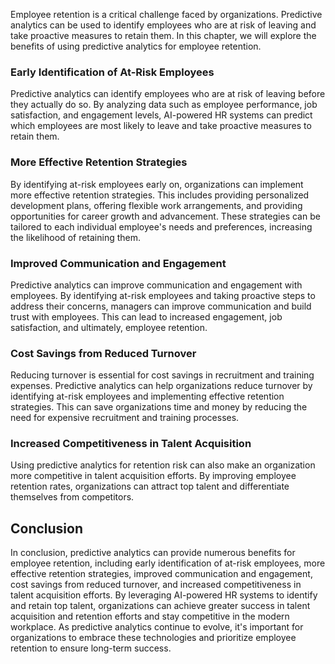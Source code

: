 



Employee retention is a critical challenge faced by organizations. Predictive analytics can be used to identify employees who are at risk of leaving and take proactive measures to retain them. In this chapter, we will explore the benefits of using predictive analytics for employee retention.

### Early Identification of At-Risk Employees

Predictive analytics can identify employees who are at risk of leaving before they actually do so. By analyzing data such as employee performance, job satisfaction, and engagement levels, AI-powered HR systems can predict which employees are most likely to leave and take proactive measures to retain them.

### More Effective Retention Strategies

By identifying at-risk employees early on, organizations can implement more effective retention strategies. This includes providing personalized development plans, offering flexible work arrangements, and providing opportunities for career growth and advancement. These strategies can be tailored to each individual employee's needs and preferences, increasing the likelihood of retaining them.

### Improved Communication and Engagement

Predictive analytics can improve communication and engagement with employees. By identifying at-risk employees and taking proactive steps to address their concerns, managers can improve communication and build trust with employees. This can lead to increased engagement, job satisfaction, and ultimately, employee retention.

### Cost Savings from Reduced Turnover

Reducing turnover is essential for cost savings in recruitment and training expenses. Predictive analytics can help organizations reduce turnover by identifying at-risk employees and implementing effective retention strategies. This can save organizations time and money by reducing the need for expensive recruitment and training processes.

### Increased Competitiveness in Talent Acquisition

Using predictive analytics for retention risk can also make an organization more competitive in talent acquisition efforts. By improving employee retention rates, organizations can attract top talent and differentiate themselves from competitors.

Conclusion
----------

In conclusion, predictive analytics can provide numerous benefits for employee retention, including early identification of at-risk employees, more effective retention strategies, improved communication and engagement, cost savings from reduced turnover, and increased competitiveness in talent acquisition efforts. By leveraging AI-powered HR systems to identify and retain top talent, organizations can achieve greater success in talent acquisition and retention efforts and stay competitive in the modern workplace. As predictive analytics continue to evolve, it's important for organizations to embrace these technologies and prioritize employee retention to ensure long-term success.
